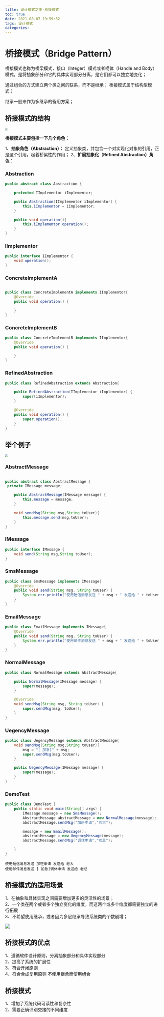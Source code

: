 ```yaml
---
title: 设计模式之美-桥接模式
toc: true
date: 2021-08-07 19:59:32
tags: 设计模式
categories:
---
```


# 桥接模式（Bridge Pattern）

桥接模式也称为桥梁模式，接口（Integer）模式或者柄体（Handle and Body）模式，是将抽象部分和它的具体实现部分分离，是它们都可以独立地变化；

通过组合的方式建立两个类之间的联系，而不是继承； 桥接模式属于结构型模式；  

继承一般来作为多继承的备用方案；  

## 桥接模式的结构
<img src="https://xcu-oss.oss-cn-beijing.aliyuncs.com/image/gao/up-0d535d57f31a3116d90f4022b039595b8cd.png" style="zoom:50%;" />  

**桥接模式主要包括一下几个角色：**  

1、**抽象角色（Abstraction）：** 定义抽象类，并包含一个对实现化对象的引用，正是这个引用，起着桥梁性的作用； 
2、**扩展抽象化（Refined Abstraction）角色**：

### Abstraction

```java
public abstract class Abstraction {

    protected IImplementor iImplementor;

    public Abstraction(IImplementor iImplementor) {
        this.iImplementor = iImplementor;
    }

    public void operation(){
        this.iImplementor.operation();
    }
}
```

### IImplementor

```java
public interface IImplementor {
    void operation();
}
```

### ConcreteImplementA

```java

public class ConcreteImplementA implements IImplementor{
    @Override
    public void operation() {

    }
}
```

### ConcreteImplementB

```java
public class ConcreteImplementB implements IImplementor{
    @Override
    public void operation() {

    }
}

```

### RefinedAbstraction

```java
public class RefinedAbstraction extends Abstraction{

    public RefinedAbstraction(IImplementor iImplementor) {
        super(iImplementor);
    }

    @Override
    public void operation() {
        super.operation();
    }
}
```


## 举个例子

<img src="https://xcu-oss.oss-cn-beijing.aliyuncs.com/image/gao/up-e5443bab7294cf3d4213da30e87e593a889.png" style="zoom:50%;" />  

### AbstractMessage

```java

public abstract class AbstractMessage {
 private IMessage message;

    public AbstractMessage(IMessage message) {
        this.message = message;
    }

    void sendMsg(String msg,String toUser){
        this.message.send(msg,toUser);
    }
}
```
### IMessage

```java
public interface IMessage {
    void send(String msg,String toUser);
}
```
### SmsMessage

```java
public class SmsMessage implements IMessage{
    @Override
    public void send(String msg, String toUser) {
        System.err.println("使用短信消息发送 " + msg + " 发送给 " + toUser);
    }
}
```
### EmailMessage

```java
public class EmailMessage implements IMessage{
    @Override
    public void send(String msg, String toUser) {
        System.err.println("使用邮件消息发送 " + msg + " 发送给 " + toUser);
    }
}
```
### NormalMessage

```java
public class NormalMessage extends AbstractMessage{

    public NormalMessage(IMessage message) {
        super(message);
    }

    @Override
    void sendMsg(String msg, String toUser) {
        super.sendMsg(msg, toUser);
    }
}
```
### UegencyMessage

```java
public class UegencyMessage extends AbstractMessage{
    void sendMsg(String msg,String toUser){
        msg = "[ 加急]" + msg;
        super.sendMsg(msg,toUser);
    }

    public UegencyMessage(IMessage message) {
        super(message);
    }
}
```
### DemoTest

```java
public class DemoTest {
    public static void main(String[] args) {
        IMessage message = new SmsMessage();
        AbstractMessage abstractMessage = new NormalMessage(message);
        abstractMessage.sendMsg("加班申请","老大");

        message = new EmailMessage();
        abstractMessage = new UegencyMessage(message);
        abstractMessage.sendMsg("调休申请","老总");

    }
}
```
```text
使用短信消息发送 加班申请 发送给 老大
使用邮件消息发送 [ 加急]调休申请 发送给 老总
```


## 桥接模式的适用场景
1、在抽象和具体实现之间需要增加更多的灵活性的场景；   
2、一个类在两个或者多个独立变化的维度，而这两个或多个维度都需要独立的进行拓展    
3、不希望使用继承，或者因为多层继承导致系统类的个数剧增；  

![](https://xcu-oss.oss-cn-beijing.aliyuncs.com/image/gao/up-e40c001a6bb521fdb429fd7436df93981f8.png)  

## 桥接模式的优点
1、遵循软件设计原则，分离抽象部分和具体实现部分  
2、提高了系统的扩展性  
3、符合开闭原则  
4、符合合成复用原则  不使用继承而使用组合  

## 桥接模式
1、增加了系统代码可读性和复杂性  
2、需要正确识别交接的不同维度    

